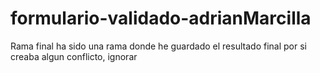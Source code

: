 # formulario-validado-adrianMarcilla
Rama final ha sido una rama donde he guardado el resultado final por si creaba algun conflicto, ignorar
